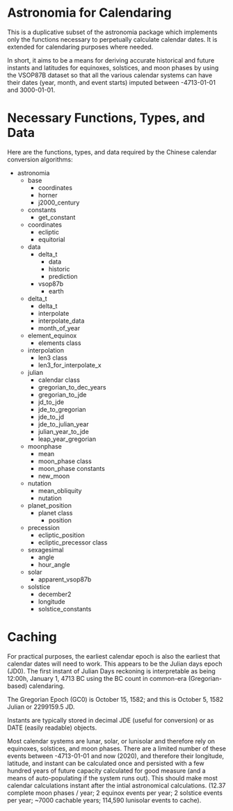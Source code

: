 # Astronomia for Calendaring

This is a duplicative subset of the astronomia package which implements only the functions necessary to perpetually calculate calendar dates. It is extended for calendaring purposes where needed.

In short, it aims to be a means for deriving accurate historical and future instants and latitudes for equinoxes, solstices, and moon phases by using the VSOP87B dataset so that all the various calendar systems can have their dates (year, month, and event starts) imputed between -4713-01-01 and 3000-01-01.

# Necessary Functions, Types, and Data

Here are the functions, types, and data required by the Chinese calendar conversion algorithms:

* astronomia
	* base
		* coordinates
		* horner
		* j2000_century
	* constants
		* get_constant
	* coordinates
		* ecliptic
		* equitorial
	* data
		* delta_t
			* data
			* historic
			* prediction
		* vsop87b
			* earth
	* delta_t
		* delta_t
		* interpolate
		* interpolate_data
		* month_of_year
	* element_equinox
		* elements class
	* interpolation
		* len3 class
		* len3_for_interpolate_x
	* julian
		* calendar class
		* gregorian_to_dec_years
		* gregorian_to_jde
		* jd_to_jde
		* jde_to_gregorian
		* jde_to_jd
		* jde_to_julian_year
		* julian_year_to_jde
		* leap_year_gregorian
	* moonphase
		* mean
		* moon_phase class
		* moon_phase constants
		* new_moon
	* nutation
		* mean_obliquity
		* nutation
	* planet_position
		* planet class
			* position
	* precession
		* ecliptic_position
		* ecliptic_precessor class
	* sexagesimal
		* angle
		* hour_angle
	* solar
		* apparent_vsop87b
	* solstice
		* december2
		* longitude
		* solstice_constants

# Caching

For practical purposes, the earliest calendar epoch is also the earliest that calendar dates will need to work. This appears to be the Julian days epoch (JD0). The first instant of Julian Days reckoning is interpretable as being 12:00h, January 1, 4713 BC using the BC count in common-era (Gregorian-based) calendaring.

The Gregorian Epoch (GC0) is October 15, 1582; and this is October 5, 1582 Julian or 2299159.5 JD.

Instants are typically stored in decimal JDE (useful for conversion) or as DATE (easily readable) objects.

Most calendar systems are lunar, solar, or lunisolar and therefore rely on equinoxes, solstices, and moon phases. There are a limited number of these events between -4713-01-01 and now (2020), and therefore their longitude, latitude, and instant can be calculated once and persisted with a few hundred years of future capacity calculated for good measure (and a means of auto-populating if the system runs out). This should make most calendar calculations instant after the intial astronomical calculations. (12.37 complete moon phases / year; 2 equinox events per year; 2 solstice events per year; ~7000 cachable years; 114,590 lunisolar events to cache).
